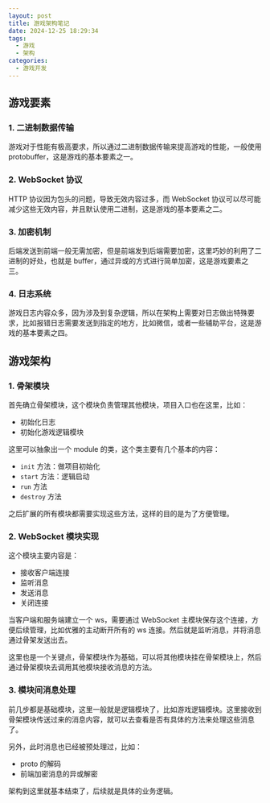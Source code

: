 ```yaml
---
layout: post
title: 游戏架构笔记
date: 2024-12-25 18:29:34
tags:
  - 游戏
  - 架构
categories:
  - 游戏开发
---
```


## 游戏要素

### 1. 二进制数据传输
游戏对于性能有极高要求，所以通过二进制数据传输来提高游戏的性能，一般使用 protobuffer，这是游戏的基本要素之一。

### 2. WebSocket 协议
HTTP 协议因为包头的问题，导致无效内容过多，而 WebSocket 协议可以尽可能减少这些无效内容，并且默认使用二进制，这是游戏的基本要素之二。

### 3. 加密机制
后端发送到前端一般无需加密，但是前端发到后端需要加密，这里巧妙的利用了二进制的好处，也就是 buffer，通过异或的方式进行简单加密，这是游戏要素之三。

### 4. 日志系统
游戏日志内容众多，因为涉及到复杂逻辑，所以在架构上需要对日志做出特殊要求，比如报错日志需要发送到指定的地方，比如微信，或者一些辅助平台，这是游戏的基本要素之四。

## 游戏架构

### 1. 骨架模块
首先确立骨架模块，这个模块负责管理其他模块，项目入口也在这里，比如：
- 初始化日志
- 初始化游戏逻辑模块

这里可以抽象出一个 module 的类，这个类主要有几个基本的内容：
- `init` 方法：做项目初始化
- `start` 方法：逻辑启动
- `run` 方法
- `destroy` 方法

之后扩展的所有模块都需要实现这些方法，这样的目的是为了方便管理。

### 2. WebSocket 模块实现
这个模块主要内容是：
- 接收客户端连接
- 监听消息
- 发送消息
- 关闭连接

当客户端和服务端建立一个 ws，需要通过 WebSocket 主模块保存这个连接，方便后续管理，比如优雅的主动断开所有的 ws 连接。然后就是监听消息，并将消息通过骨架发送出去。

这里也是一个关键点，骨架模块作为基础，可以将其他模块挂在骨架模块上，然后通过骨架模块去调用其他模块接收消息的方法。

### 3. 模块间消息处理
前几步都是基础模块，这里一般就是逻辑模块了，比如游戏逻辑模块。这里接收到骨架模块传送过来的消息内容，就可以去查看是否有具体的方法来处理这些消息了。

另外，此时消息也已经被预处理过，比如：
- proto 的解码
- 前端加密消息的异或解密

架构到这里就基本结束了，后续就是具体的业务逻辑。